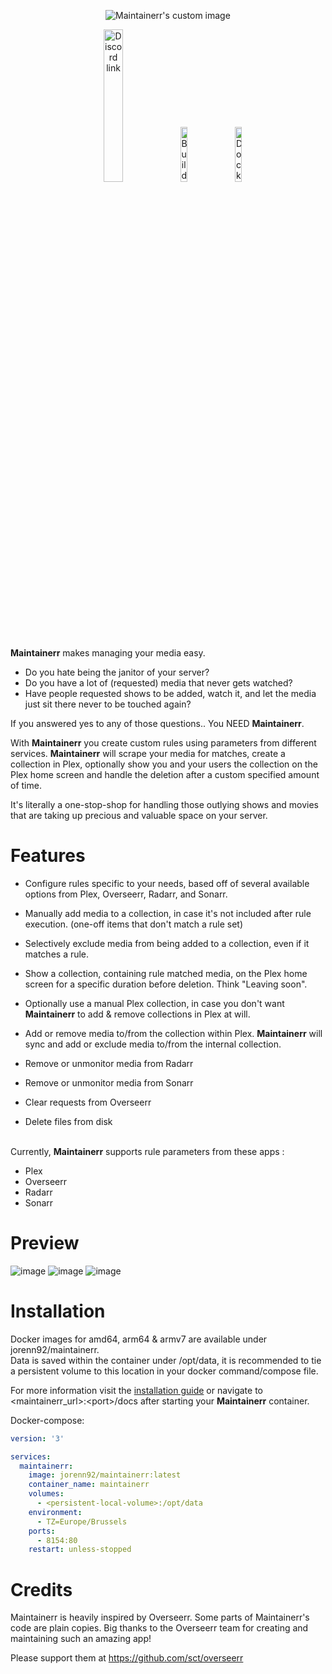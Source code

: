 <p align="center">
  <img src="ui/public/logo_black.svg?raw=true" alt="Maintainerr's custom image"/>
</p>

<p align="center" >
  <a href="https://discord.gg/WP4ZW2QYwk"><img src="https://dcbadge.vercel.app/api/server/WP4ZW2QYwk" width="25%" alt="Discord link"/></a>
  &nbsp; 
  <img src="https://ci.cyntek.be/buildStatus/icon?job=Maintainerr%2FMaintainerr-dev-build" width="15%" alt="Build status" />
  &nbsp; 
  <a href="https://hub.docker.com/r/jorenn92/maintainerr"><img src="https://img.shields.io/docker/pulls/jorenn92/maintainerr" alt="Docker pulls" width="15%"></a>
</p>

<b>Maintainerr</b> makes managing your media easy. 
 - Do you hate being the janitor of your server?
 - Do you have a lot of (requested) media that never gets watched?
 - Have people requested shows to be added, watch it, and let the media just sit there never to be touched again?
 
 If you answered yes to any of those questions.. You NEED <b>Maintainerr</b>.

With <b>Maintainerr</b> you create custom rules using parameters from different services.
<b>Maintainerr</b> will scrape your media for matches, create a collection in Plex, optionally show you and your users the collection on the Plex home screen and handle the deletion after a custom specified amount of time. 

It's literally a one-stop-shop for handling those outlying shows and movies that are taking up precious and valuable space on your server.

# Features
- Configure rules specific to your needs, based off of several available options from Plex, Overseerr, Radarr, and Sonarr.
- Manually add media to a collection, in case it's not included after rule execution. (one-off items that don't match a rule set)
- Selectively exclude media from being added to a collection, even if it matches a rule.
- Show a collection, containing  rule matched media, on the Plex home screen for a specific duration before deletion. Think "Leaving soon".
- Optionally use a manual Plex collection, in case you don't want <b>Maintainerr</b> to add & remove collections in Plex at will.
- Add or remove media to/from the collection within Plex. <b>Maintainerr</b> will sync and add or exclude media to/from the internal collection.

- Remove or unmonitor media from Radarr
- Remove or unmonitor media from Sonarr
- Clear requests from Overseerr
- Delete files from disk

<br />
Currently, <b>Maintainerr</b> supports rule parameters from these apps :

- Plex
- Overseerr
- Radarr
- Sonarr
  
# Preview  
![image](https://github.com/ydkmlt84/Maintainerr/assets/2887742/8edabd29-ed98-4a9f-b41f-251b2e7d309c)
![image](https://github.com/ydkmlt84/Maintainerr/assets/2887742/c9916c90-4c67-4341-a0c1-32613518aa20)
![image](https://github.com/ydkmlt84/Maintainerr/assets/2887742/00740a16-e4fe-4429-a769-64ffcd568cba)



# Installation

Docker images for amd64, arm64 & armv7 are available under jorenn92/maintainerr. <br />
Data is saved within the container under /opt/data, it is recommended to tie a persistent volume to this location in your docker command/compose file.

For more information visit the [installation guide](docs/2-getting-started/1-installation/Installation.md) or navigate to \<maintainerr_url\>:\<port\>/docs after starting your <b>Maintainerr</b> container.

Docker-compose: 
```Yaml
version: '3'

services:
  maintainerr:
    image: jorenn92/maintainerr:latest
    container_name: maintainerr
    volumes:
      - <persistent-local-volume>:/opt/data
    environment:
      - TZ=Europe/Brussels
    ports:
      - 8154:80
    restart: unless-stopped
```

# Credits
Maintainerr is heavily inspired by Overseerr. Some parts of Maintainerr's code are plain copies. Big thanks to the Overseerr team for creating and maintaining such an amazing app!

Please support them at https://github.com/sct/overseerr
